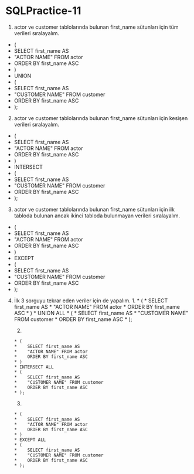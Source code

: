 # SQLPractice-11

1. actor ve customer tablolarında bulunan first_name 
   sütunları için tüm verileri sıralayalım.
   
* ( 
*	SELECT first_name AS 
*	"ACTOR NAME" FROM actor
*	ORDER BY first_name ASC
* )
* UNION
* (
*	SELECT first_name AS 
*	"CUSTOMER NAME" FROM customer
*	ORDER BY first_name ASC
* );
  

2. actor ve customer tablolarında bulunan first_name 
   sütunları için kesişen verileri sıralayalım.
   
* ( 
*	SELECT first_name AS 
*	"ACTOR NAME" FROM actor
*	ORDER BY first_name ASC
* )
* INTERSECT
* (
*	SELECT first_name AS 
*	"CUSTOMER NAME" FROM customer
*	ORDER BY first_name ASC
* );

3. actor ve customer tablolarında bulunan first_name 
   sütunları için ilk tabloda bulunan ancak ikinci tabloda 
   bulunmayan verileri sıralayalım.

* ( 
*	SELECT first_name AS 
*	"ACTOR NAME" FROM actor
*	ORDER BY first_name ASC
* )
* EXCEPT
* (
*	SELECT first_name AS 
*	"CUSTOMER NAME" FROM customer
*	ORDER BY first_name ASC
* );

4. İlk 3 sorguyu tekrar eden veriler için de yapalım.
      1. 
        * ( 
        *	SELECT first_name AS 
        *	"ACTOR NAME" FROM actor
        *	ORDER BY first_name ASC
        * )
        * UNION ALL
        * (
        *	SELECT first_name AS 
        *	"CUSTOMER NAME" FROM customer
        *	ORDER BY first_name ASC
        * );

      2. 
       * ( 
       *	SELECT first_name AS 
       *	"ACTOR NAME" FROM actor
       *	ORDER BY first_name ASC
       * )
       * INTERSECT ALL
       * (
       *	SELECT first_name AS 
       *	"CUSTOMER NAME" FROM customer
       *	ORDER BY first_name ASC
       * );  
  
      3. 
       * ( 
       *	SELECT first_name AS 
       *	"ACTOR NAME" FROM actor
       *	ORDER BY first_name ASC
       * )
       * EXCEPT ALL
       * (
       *	SELECT first_name AS 
       *	"CUSTOMER NAME" FROM customer
       *	ORDER BY first_name ASC
       * );
